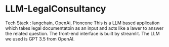 # LLM-LegalConsultancy
Tech Stack : langchain, OpenAi, Pioncone
This is a LLM based application which takes legal documentatoin as an input and acts like a lawer to answer the related question. The front-end interface is built by streamlit. The LLM we used is GPT 3.5 from OpenAI. 
